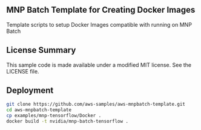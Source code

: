 ## MNP Batch Template for Creating Docker Images

Template scripts to setup Docker Images compatible with running on MNP Batch

## License Summary

This sample code is made available under a modified MIT license. See the LICENSE file.

## Deployment

```bash
git clone https://github.com/aws-samples/aws-mnpbatch-template.git
cd aws-mnpbatch-template
cp examples/mnp-tensorflow/Docker .
docker build -t nvidia/mnp-batch-tensorflow .
```
